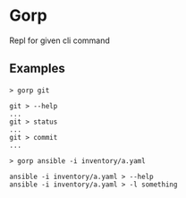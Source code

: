 # Gorp
Repl for given cli command  

## Examples

#### 
```shell
> gorp git

git > --help
... 
git > status
...
git > commit
...
```

```shell
> gorp ansible -i inventory/a.yaml

ansible -i inventory/a.yaml > --help
ansible -i inventory/a.yaml > -l something
```